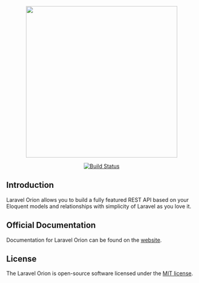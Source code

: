 <p align="center">
<img src="https://res.cloudinary.com/dudxt4lp6/image/upload/v1572976051/Laravel%20Orion/logo_with_text_t5jjyc.png" width="400">
</p>

<p align="center">
<a href="https://travis-ci.org/laravel-orion/laravel-orion"><img src="https://travis-ci.org/laravel-orion/laravel-orion.svg" alt="Build Status"></a>
</p>

## Introduction

Laravel Orion allows you to build a fully featured REST API based on your Eloquent models and relationships with simplicity of Laravel as you love it.

## Official Documentation

Documentation for Laravel Orion can be found on the [website](https://laravel-orion.github.io/docs/).

## License

The Laravel Orion is open-source software licensed under the [MIT license](https://opensource.org/licenses/MIT).

